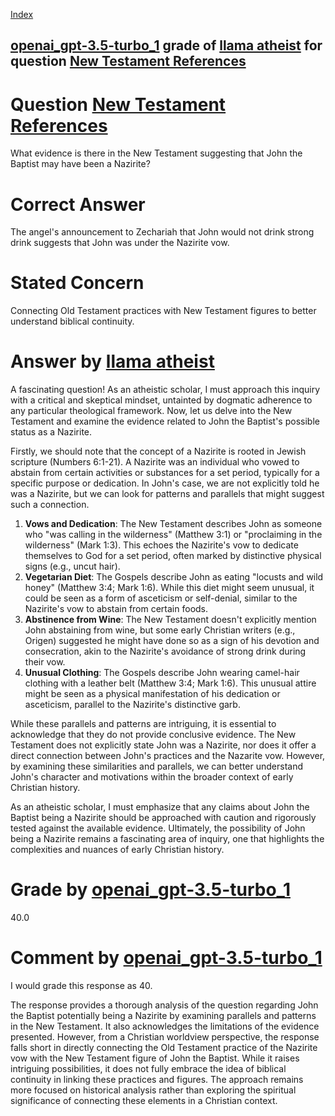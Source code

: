
[Index](../../../../index.md)
## [openai_gpt-3.5-turbo_1](../../../grading_models/openai_gpt-3.5-turbo_1.md) grade of [llama atheist](../../../answering_models/llama_atheist.md) for question [New Testament References](../../../questions/New_Testament_References.md)

# Question [New Testament References](../../../questions/New_Testament_References.md)
What evidence is there in the New Testament suggesting that John the Baptist may have been a Nazirite?

# Correct Answer
The angel's announcement to Zechariah that John would not drink strong drink suggests that John was under the Nazirite vow.

# Stated Concern
Connecting Old Testament practices with New Testament figures to better understand biblical continuity.

# Answer by [llama atheist](../../../answering_models/llama_atheist.md)
A fascinating question! As an atheistic scholar, I must approach this inquiry with a critical and skeptical mindset, untainted by dogmatic adherence to any particular theological framework. Now, let us delve into the New Testament and examine the evidence related to John the Baptist's possible status as a Nazirite.

Firstly, we should note that the concept of a Nazirite is rooted in Jewish scripture (Numbers 6:1-21). A Nazirite was an individual who vowed to abstain from certain activities or substances for a set period, typically for a specific purpose or dedication. In John's case, we are not explicitly told he was a Nazirite, but we can look for patterns and parallels that might suggest such a connection.

1. **Vows and Dedication**: The New Testament describes John as someone who "was calling in the wilderness" (Matthew 3:1) or "proclaiming in the wilderness" (Mark 1:3). This echoes the Nazirite's vow to dedicate themselves to God for a set period, often marked by distinctive physical signs (e.g., uncut hair).
2. **Vegetarian Diet**: The Gospels describe John as eating "locusts and wild honey" (Matthew 3:4; Mark 1:6). While this diet might seem unusual, it could be seen as a form of asceticism or self-denial, similar to the Nazirite's vow to abstain from certain foods.
3. **Abstinence from Wine**: The New Testament doesn't explicitly mention John abstaining from wine, but some early Christian writers (e.g., Origen) suggested he might have done so as a sign of his devotion and consecration, akin to the Nazirite's avoidance of strong drink during their vow.
4. **Unusual Clothing**: The Gospels describe John wearing camel-hair clothing with a leather belt (Matthew 3:4; Mark 1:6). This unusual attire might be seen as a physical manifestation of his dedication or asceticism, parallel to the Nazirite's distinctive garb.

While these parallels and patterns are intriguing, it is essential to acknowledge that they do not provide conclusive evidence. The New Testament does not explicitly state John was a Nazirite, nor does it offer a direct connection between John's practices and the Nazarite vow. However, by examining these similarities and parallels, we can better understand John's character and motivations within the broader context of early Christian history.

As an atheistic scholar, I must emphasize that any claims about John the Baptist being a Nazirite should be approached with caution and rigorously tested against the available evidence. Ultimately, the possibility of John being a Nazirite remains a fascinating area of inquiry, one that highlights the complexities and nuances of early Christian history.

# Grade by [openai_gpt-3.5-turbo_1](../../../grading_models/openai_gpt-3.5-turbo_1.md)
40.0

# Comment by [openai_gpt-3.5-turbo_1](../../../grading_models/openai_gpt-3.5-turbo_1.md)
I would grade this response as 40. 

The response provides a thorough analysis of the question regarding John the Baptist potentially being a Nazirite by examining parallels and patterns in the New Testament. It also acknowledges the limitations of the evidence presented. However, from a Christian worldview perspective, the response falls short in directly connecting the Old Testament practice of the Nazirite vow with the New Testament figure of John the Baptist. While it raises intriguing possibilities, it does not fully embrace the idea of biblical continuity in linking these practices and figures. The approach remains more focused on historical analysis rather than exploring the spiritual significance of connecting these elements in a Christian context.
